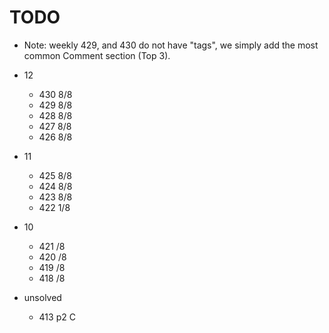 # TODO

- Note: weekly 429, and 430 do not have "tags", we simply add the most common Comment section (Top 3).

- 12
    - 430 8/8
    - 429 8/8
    - 428 8/8
    - 427 8/8
    - 426 8/8

- 11 
    - 425 8/8
    - 424 8/8
    - 423 8/8
    - 422 1/8

- 10
    - 421 /8
    - 420 /8
    - 419 /8
    - 418 /8
    
- unsolved
    - 413 p2 C

<!-- 
- 9
    - 417 /8
    - 416 /8
    - 415 /8
    - 414 /8
    - 413 /8 -->
